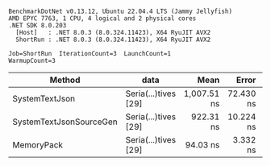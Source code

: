 ```

BenchmarkDotNet v0.13.12, Ubuntu 22.04.4 LTS (Jammy Jellyfish)
AMD EPYC 7763, 1 CPU, 4 logical and 2 physical cores
.NET SDK 8.0.203
  [Host]   : .NET 8.0.3 (8.0.324.11423), X64 RyuJIT AVX2
  ShortRun : .NET 8.0.3 (8.0.324.11423), X64 RyuJIT AVX2

Job=ShortRun  IterationCount=3  LaunchCount=1  
WarmupCount=3  

```
| Method                  | data                 | Mean        | Error     | StdDev   | Min         | Max         | Gen0   | Allocated |
|------------------------ |--------------------- |------------:|----------:|---------:|------------:|------------:|-------:|----------:|
| SystemTextJson          | Seria(...)tives [29] | 1,007.51 ns | 72.430 ns | 3.970 ns | 1,003.84 ns | 1,011.72 ns | 0.0038 |     464 B |
| SystemTextJsonSourceGen | Seria(...)tives [29] |   922.31 ns | 10.224 ns | 0.560 ns |   921.68 ns |   922.75 ns | 0.0067 |     568 B |
| MemoryPack              | Seria(...)tives [29] |    94.03 ns |  3.332 ns | 0.183 ns |    93.92 ns |    94.24 ns | 0.0014 |     120 B |
